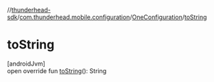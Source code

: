 //[thunderhead-sdk](../../../index.md)/[com.thunderhead.mobile.configuration](../index.md)/[OneConfiguration](index.md)/[toString](to-string.md)

# toString

[androidJvm]\
open override fun [toString](to-string.md)(): String
